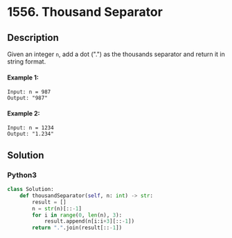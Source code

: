 # 1556. Thousand Separator


## Description
Given an integer `n`, add a dot (".") as the thousands separator and return it in string format.

#### Example 1:
```
Input: n = 987
Output: "987"
```

#### Example 2:
```
Input: n = 1234
Output: "1.234"
```


## Solution

### Python3
```python
class Solution:
    def thousandSeparator(self, n: int) -> str:
        result = []
        n = str(n)[::-1]
        for i in range(0, len(n), 3):
            result.append(n[i:i+3][::-1])
        return ".".join(result[::-1])
```
